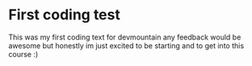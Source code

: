 # First coding test 

This was my first coding text for devmountain any feedback would be awesome but honestly im just excited to be starting and to get into this course :)